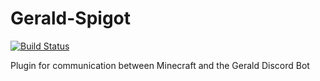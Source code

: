 # Gerald-Spigot
[![Build Status](https://jenkins.voidtech.de/buildStatus/icon?job=Gerald-Spigot)](https://jenkins.voidtech.de/job/Gerald-Spigot/)

Plugin for communication between Minecraft and the Gerald Discord Bot

